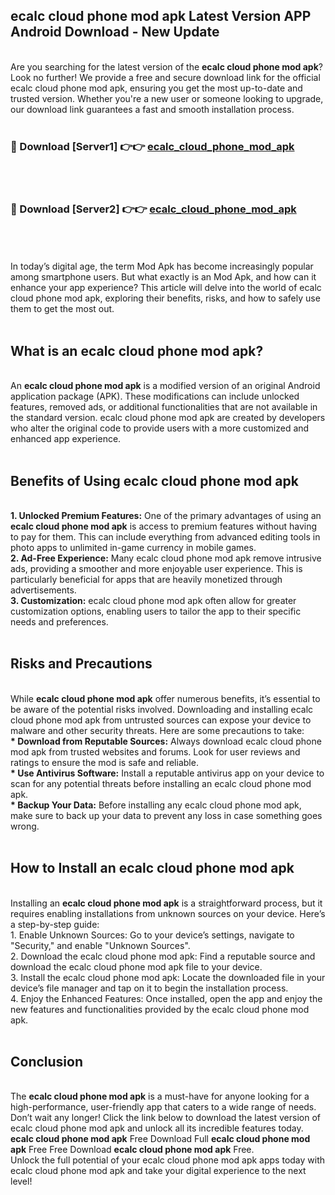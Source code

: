 ## ecalc cloud phone mod apk Latest Version APP Android Download - New Update
<br>
Are you searching for the latest version of the <strong>ecalc cloud phone mod apk</strong>? Look no further! We provide a free and secure download link for the official ecalc cloud phone mod apk, ensuring you get the most up-to-date and trusted version. Whether you're a new user or someone looking to upgrade, our download link guarantees a fast and smooth installation process.
<br>
<br>
<h3>🔴 Download [Server1] 👉👉 <a href="https://modyolo.store/ecalc+cloud+phone+mod+apk">ecalc_cloud_phone_mod_apk</a></h3><br>
<br>
<h3>🔴 Download [Server2] 👉👉 <a href="https://modyolo.store/ecalc+cloud+phone+mod+apk">ecalc_cloud_phone_mod_apk</a></h3><br>
<br>
<br>
In today’s digital age, the term Mod Apk has become increasingly popular among smartphone users. But what exactly is an Mod Apk, and how can it enhance your app experience? This article will delve into the world of ecalc cloud phone mod apk, exploring their benefits, risks, and how to safely use them to get the most out.
<br>
<br>
<h2>What is an ecalc cloud phone mod apk?</h2>
<br>
An <strong>ecalc cloud phone mod apk</strong> is a modified version of an original Android application package (APK). These modifications can include unlocked features, removed ads, or additional functionalities that are not available in the standard version. ecalc cloud phone mod apk are created by developers who alter the original code to provide users with a more customized and enhanced app experience.
<br>
<br>
<h2>Benefits of Using ecalc cloud phone mod apk</h2>
<br>
<strong> 1. Unlocked Premium Features:</strong> One of the primary advantages of using an <strong>ecalc cloud phone mod apk</strong> is access to premium features without having to pay for them. This can include everything from advanced editing tools in photo apps to unlimited in-game currency in mobile games.
<br>
<strong> 2. Ad-Free Experience:</strong> Many ecalc cloud phone mod apk remove intrusive ads, providing a smoother and more enjoyable user experience. This is particularly beneficial for apps that are heavily monetized through advertisements.
<br>
<strong> 3. Customization:</strong> ecalc cloud phone mod apk often allow for greater customization options, enabling users to tailor the app to their specific needs and preferences.
<br>
<br>
<h2>Risks and Precautions</h2>
<br>
While <strong>ecalc cloud phone mod apk</strong> offer numerous benefits, it’s essential to be aware of the potential risks involved. Downloading and installing ecalc cloud phone mod apk from untrusted sources can expose your device to malware and other security threats. Here are some precautions to take:
<br>
<strong> * Download from Reputable Sources:</strong> Always download ecalc cloud phone mod apk from trusted websites and forums. Look for user reviews and ratings to ensure the mod is safe and reliable.
<br>
<strong> * Use Antivirus Software:</strong> Install a reputable antivirus app on your device to scan for any potential threats before installing an ecalc cloud phone mod apk.
<br>
<strong> * Backup Your Data:</strong> Before installing any ecalc cloud phone mod apk, make sure to back up your data to prevent any loss in case something goes wrong.
<br>
<br>
<h2>How to Install an ecalc cloud phone mod apk</h2>
<br>
Installing an <strong>ecalc cloud phone mod apk</strong> is a straightforward process, but it requires enabling installations from unknown sources on your device. Here’s a step-by-step guide:
<br>
 1. Enable Unknown Sources: Go to your device’s settings, navigate to "Security," and enable "Unknown Sources".
<br>
 2. Download the ecalc cloud phone mod apk: Find a reputable source and download the ecalc cloud phone mod apk file to your device.
<br>
 3. Install the ecalc cloud phone mod apk: Locate the downloaded file in your device’s file manager and tap on it to begin the installation process.
<br>
 4. Enjoy the Enhanced Features: Once installed, open the app and enjoy the new features and functionalities provided by the ecalc cloud phone mod apk.
<br>
<br>
<h2><strong>Conclusion</strong></h2>
<br>
The <strong>ecalc cloud phone mod apk</strong> is a must-have for anyone looking for a high-performance, user-friendly app that caters to a wide range of needs. Don’t wait any longer! Click the link below to download the latest version of ecalc cloud phone mod apk and unlock all its incredible features today.
<br>
<strong>ecalc cloud phone mod apk</strong> Free Download Full <strong>ecalc cloud phone mod apk</strong> Free Free Download <strong>ecalc cloud phone mod apk</strong> Free.
<br>
Unlock the full potential of your ecalc cloud phone mod apk apps today with ecalc cloud phone mod apk and take your digital experience to the next level!